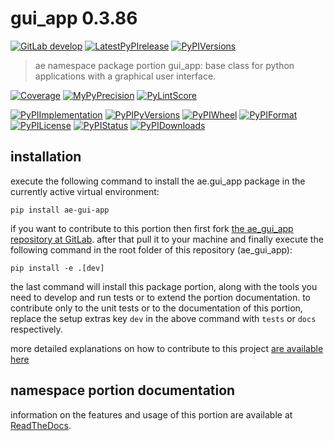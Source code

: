 <!-- THIS FILE IS EXCLUSIVELY MAINTAINED by the project ae.ae V0.3.87 -->
<!-- THIS FILE IS EXCLUSIVELY MAINTAINED by the project aedev.tpl_namespace_root V0.3.9 -->
# gui_app 0.3.86

[![GitLab develop](https://img.shields.io/gitlab/pipeline/ae-group/ae_gui_app/develop?logo=python)](
    https://gitlab.com/ae-group/ae_gui_app)
[![LatestPyPIrelease](
    https://img.shields.io/gitlab/pipeline/ae-group/ae_gui_app/release0.3.85?logo=python)](
    https://gitlab.com/ae-group/ae_gui_app/-/tree/release0.3.85)
[![PyPIVersions](https://img.shields.io/pypi/v/ae_gui_app)](
    https://pypi.org/project/ae-gui-app/#history)

>ae namespace package portion gui_app: base class for python applications with a graphical user interface.

[![Coverage](https://ae-group.gitlab.io/ae_gui_app/coverage.svg)](
    https://ae-group.gitlab.io/ae_gui_app/coverage/index.html)
[![MyPyPrecision](https://ae-group.gitlab.io/ae_gui_app/mypy.svg)](
    https://ae-group.gitlab.io/ae_gui_app/lineprecision.txt)
[![PyLintScore](https://ae-group.gitlab.io/ae_gui_app/pylint.svg)](
    https://ae-group.gitlab.io/ae_gui_app/pylint.log)

[![PyPIImplementation](https://img.shields.io/pypi/implementation/ae_gui_app)](
    https://gitlab.com/ae-group/ae_gui_app/)
[![PyPIPyVersions](https://img.shields.io/pypi/pyversions/ae_gui_app)](
    https://gitlab.com/ae-group/ae_gui_app/)
[![PyPIWheel](https://img.shields.io/pypi/wheel/ae_gui_app)](
    https://gitlab.com/ae-group/ae_gui_app/)
[![PyPIFormat](https://img.shields.io/pypi/format/ae_gui_app)](
    https://pypi.org/project/ae-gui-app/)
[![PyPILicense](https://img.shields.io/pypi/l/ae_gui_app)](
    https://gitlab.com/ae-group/ae_gui_app/-/blob/develop/LICENSE.md)
[![PyPIStatus](https://img.shields.io/pypi/status/ae_gui_app)](
    https://libraries.io/pypi/ae-gui-app)
[![PyPIDownloads](https://img.shields.io/pypi/dm/ae_gui_app)](
    https://pypi.org/project/ae-gui-app/#files)


## installation


execute the following command to install the
ae.gui_app package
in the currently active virtual environment:
 
```shell script
pip install ae-gui-app
```

if you want to contribute to this portion then first fork
[the ae_gui_app repository at GitLab](
https://gitlab.com/ae-group/ae_gui_app "ae.gui_app code repository").
after that pull it to your machine and finally execute the
following command in the root folder of this repository
(ae_gui_app):

```shell script
pip install -e .[dev]
```

the last command will install this package portion, along with the tools you need
to develop and run tests or to extend the portion documentation. to contribute only to the unit tests or to the
documentation of this portion, replace the setup extras key `dev` in the above command with `tests` or `docs`
respectively.

more detailed explanations on how to contribute to this project
[are available here](
https://gitlab.com/ae-group/ae_gui_app/-/blob/develop/CONTRIBUTING.rst)


## namespace portion documentation

information on the features and usage of this portion are available at
[ReadTheDocs](
https://ae.readthedocs.io/en/latest/_autosummary/ae.gui_app.html#module-ae.gui_app
"ae_gui_app documentation").
